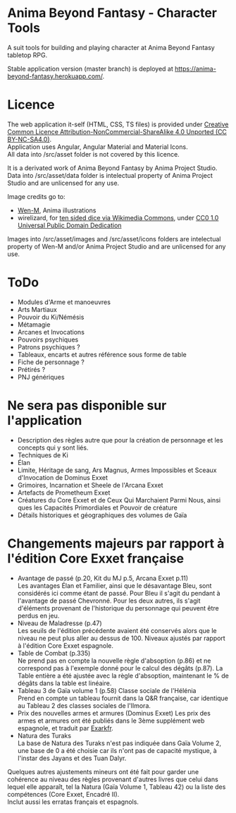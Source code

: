 # Anima Beyond Fantasy - Character Tools

A suit tools for building and playing character at Anima Beyond Fantasy tabletop RPG.

Stable application version (master branch) is deployed at https://anima-beyond-fantasy.herokuapp.com/.

# Licence

The web application it-self (HTML, CSS, TS files) is provided under [Creative Common Licence Attribution-NonCommercial-ShareAlike 4.0 Unported (CC BY-NC-SA4.0)](http://creativecommons.org/licenses/by-nc-sa/4.0/).  
Application uses Angular, Angular Material and Material Icons.  
All data into /src/asset folder is not covered by this licence.

It is a derivated work of Anima Beyond Fantasy by Anima Project Studio.  
Data into /src/asset/data folder is intelectual property of Anima Project Studio and are unlicensed for any use.

Image credits go to:

- [Wen-M](https://www.deviantart.com/wen-m), Anima illustrations
- wirelizard, for [ten sided dice via Wikimedia Commons](https://commons.wikimedia.org/wiki/File:Ten_sided_dice.png), under [CC0 1.0 Universal Public Domain Dedication](https://creativecommons.org/publicdomain/zero/1.0/deed.en) 

Images into /src/asset/images and /src/asset/icons folders are intelectual property of Wen-M and/or Anima Project Studio and are unlicensed for any use.

# ToDo

- Modules d'Arme et manoeuvres
- Arts Martiaux
- Pouvoir du Ki/Némésis
- Métamagie
- Arcanes et Invocations
- Pouvoirs psychiques
- Patrons psychiques ?
- Tableaux, encarts et autres référence sous forme de table
- Fiche de personnage ?
- Prétirés ?
- PNJ génériques

# Ne sera pas disponible sur l'application

- Description des règles autre que pour la création de personnage et les concepts qui y sont liés.
- Techniques de Ki
- Élan
- Limite, Héritage de sang, Ars Magnus, Armes Impossibles et Sceaux d'Invocation de Dominus Exxet
- Grimoires, Incarnation et Sheele de l'Arcana Exxet
- Artefacts de Prometheum Exxet
- Créatures du Core Exxet et de Ceux Qui Marchaient Parmi Nous, ainsi ques les Capacités Primordiales et Pouvoir de créature
- Détails historiques et géographiques des volumes de Gaïa

# Changements majeurs par rapport à l'édition Core Exxet française

- Avantage de passé (p.20, Kit du MJ p.5, Arcana Exxet p.11)  
  Les avantages Élan et Familier, ainsi que le désavantage Bleu, sont considérés ici comme étant de passé. Pour Bleu il s'agit du pendant à l'avantage de passé Chevronné. Pour les deux autres, ils s'agit d'éléments provenant de l'historique du personnage qui peuvent être perdus en jeu.
- Niveau de Maladresse (p.47)  
  Les seuils de l'édition précédente avaient été conservés alors que le niveau ne peut plus aller au dessus de 100. Niveaux ajustés par rapport à l'édition Core Exxet espagnole.
- Table de Combat (p.335)  
  Ne prend pas en compte la nouvelle règle d'absoption (p.86) et ne correspond pas à l'exemple donné pour le calcul des dégâts (p.87). La Table entière a été ajustée avec la règle d'absoption, maintenant le % de dégâts dans la table est linéaire.
- Tableau 3 de Gaïa volume 1 (p.58) Classe sociale de l'Hélénia  
  Prend en compte un tableau fournit dans la Q&R française, car identique au Tableau 2 des classes sociales de l'Ilmora.
- Prix des nouvelles armes et armures (Dominus Exxet)
  Les prix des armes et armures ont été publiés dans le 3ème supplément web espagnole, et traduit par [Exarkfr](http://projet.animajdr.free.fr/download.php?view.210).
- Natura des Turaks  
  La base de Natura des Turaks n'est pas indiquée dans Gaïa Volume 2, une base de 0 a été choisie car ils n'ont pas de capacité mystique, à l'instar des Jayans et des Tuan Dalyr.

Quelques autres ajustements mineurs ont été fait pour garder une cohérence au niveau des règles provenant d'autres livres que celui dans lequel elle apparaît, tel la Natura (Gaïa Volume 1, Tableau 42) ou la liste des compétences (Core Exxet, Encadré II).  
Inclut aussi les erratas français et espagnols.
